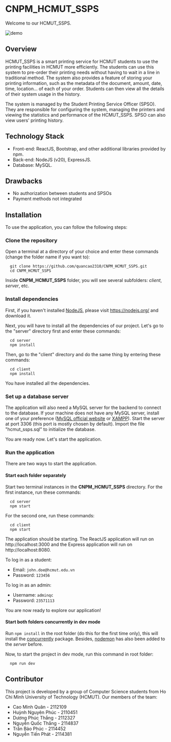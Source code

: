 # CNPM_HCMUT_SSPS
Welcome to our HCMUT_SSPS.

![demo](https://github.com/quancao2310/CNPM_HCMUT_SSPS/assets/99309814/eda686d9-6441-439f-93e0-e8ed80923248)

## Overview
HCMUT_SSPS is a smart printing service for HCMUT students to use the printing facilities in HCMUT more efficiently. The students can use this system to pre-order their printing needs without having to wait in a line in traditional method. The system also provides a feature of storing your printing information, such as the metadata of the document, amount, date, time, location... of each of your order. Students can then view all the details of their system usage in the history.

The system is managed by the Student Printing Service Officer (SPSO). They are responsible for configuring the system, managing the printers and viewing the statistics and performance of the HCMUT_SSPS. SPSO can also view users' printing history.

## Technology Stack
- Front-end: ReactJS, Bootstrap, and other additional libraries provided by npm.
- Back-end: NodeJS (v20), ExpressJS.
- Database: MySQL.

## Drawbacks
- No authorization between students and SPSOs
- Payment methods not integrated

## Installation
To use the application, you can follow the following steps:

### Clone the repository
Open a terminal at a directory of your choice and enter these commands (change the folder name if you want to):
```
  git clone https://github.com/quancao2310/CNPM_HCMUT_SSPS.git
  cd CNPM_HCMUT_SSPS
```
Inside **CNPM_HCMUT_SSPS** folder, you will see several subfolders: *client*, *server*, etc.

### Install dependencies
First, if you haven't installed [NodeJS](https://nodejs.org/), please visit https://nodejs.org/ and download it.

Next, you will have to install all the dependencies of our project. Let's go to the "server" directory first and enter these commands:
```
  cd server
  npm install
```

Then, go to the "client" directory and do the same thing by entering these commands:
```
  cd client
  npm install
```
You have installed all the dependencies.

### Set up a database server
The application will also need a MySQL server for the backend to connect to the database. If your machine does not have any MySQL server, install one of your preference ([MySQL official website](https://www.mysql.com/) or [XAMPP](https://www.apachefriends.org/download.html)). Start the server at port 3306 (this port is mostly chosen by default). Import the file "hcmut_ssps.sql" to initialize the database.
<!-- Create a database called "hcmut_ssps" and add some data to it. -->

You are ready now. Let's start the application.

### Run the application
There are two ways to start the application.

#### Start each folder separately
Start two terminal instances in the **CNPM_HCMUT_SSPS** directory. For the first instance, run these commands:
```
  cd server
  npm start
```

For the second one, run these commands:
```
  cd client
  npm start
```

The application should be starting. The ReactJS application will run on http://localhost:3000 and the Express application will run on http://localhost:8080.

To log in as a student:
- Email: `john.doe@hcmut.edu.vn`
- Password: `123456`

To log in as an admin:
- Username: `adminqc`
- Password: `23571113`

You are now ready to explore our application!

#### Start both folders concurrently in dev mode
Run `npm install` in the root folder (do this for the first time only), this will install the [concurrently](https://www.npmjs.com/package/concurrently) package. Besides, [nodemon](https://www.npmjs.com/package/nodemon) has also been added to the *server* before.

Now, to start the project in dev mode, run this command in root folder:
```
  npm run dev
```

## Contributor
This project is developed by a group of Computer Science students from Ho Chi Minh University of Technology (HCMUT). Our members of the team:
- Cao Minh Quân - 2112109
- Huỳnh Nguyên Phúc - 2110451
- Dương Phúc Thắng - 2112327
- Nguyễn Quốc Thắng - 2114837
- Trần Bảo Phúc - 2114452
- Nguyễn Tiến Phát - 2114381

